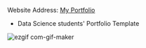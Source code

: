 Website Address: [My Portfolio](https://muluken1walle.github.io/MyPortfolio/)

- Data Science students' Portfolio Template


![ezgif com-gif-maker](https://user-images.githubusercontent.com/89073371/148211635-abdb3cd5-1099-46fc-beb7-d16008cf9704.gif)
